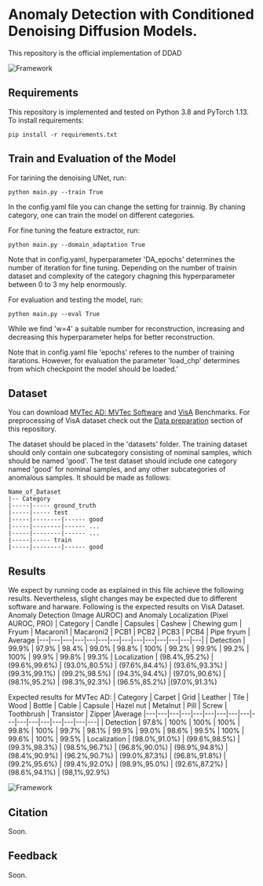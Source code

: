 # Anomaly Detection with Conditioned Denoising Diffusion Models.

This repository is the official implementation of DDAD

![Framework](images/DDAD_Framework.png)


## Requirements
This repository is implemented and tested on Python 3.8 and PyTorch 1.13.
To install requirements:

```setup
pip install -r requirements.txt
```

## Train and Evaluation of the Model
For tarining the denoising UNet, run:

```train
python main.py --train True
```

In the config.yaml file you can change the setting for trainnig. By chaning category, one can train the model on different categories.

For fine tuning the feature extractor, run:

```domain_adaptation
python main.py --domain_adaptation True
```
Note that in config.yaml, hyperparameter 'DA_epochs' determines the number of iteration for fine tuning. Depending on the number of trainin dataset and complexity of the category chagning this hyperparameter between 0 to 3 my help enormously.

For evaluation and testing the model, run:
```eval
python main.py --eval True
```
While we find 'w=4' a suitable number for reconstruction, increasing and decreasing this hyperparameter helps for better reconstruction.


Note that in config.yaml file 'epochs' referes to the number of training itarations. However, for evaluation the parameter 'load_chp' determines from which checkpoint the model should be loaded.'

## Dataset
You can download  [MVTec AD: MVTec Software](https://www.mvtec.com/company/research/datasets/mvtec-ad/) and [VisA](https://amazon-visual-anomaly.s3.us-west-2.amazonaws.com/VisA_20220922.tar) Benchmarks.
For preprocessing of VisA dataset check out the [Data preparation](https://github.com/amazon-science/spot-diff/tree/main) section of this repository.

The dataset should be placed in the 'datasets' folder. The training dataset should only contain one subcategory consisting of nominal samples, which should be named 'good'. The test dataset should include one category named 'good' for nominal samples, and any other subcategories of anomalous samples. It should be made as follows:

```shell
Name_of_Dataset
|-- Category
|-----|----- ground_truth
|-----|----- test
|-----|--------|------ good
|-----|--------|------ ...
|-----|--------|------ ...
|-----|----- train
|-----|--------|------ good
```


## Results
We expect by running code as explained in this file achieve the following results. Nevertheless, slight changes may be expected due to different software and harware.
Following is the expected results on VisA Dataset. Anomaly Detection (Image AUROC) and Anomaly Localization (Pixel AUROC, PRO)
| Category | Candle | Capsules |  Cashew | Chewing gum | Fryum | Macaroni1 |  Macaroni2 | PCB1 | PCB2 | PCB3 | PCB4 | Pipe fryum | Average
|---|---|---|---|---|---|---|---|---|---|---|---|---|---|
| Detection | 99.9% | 97.9% | 98.4% | 99.0% | 98.8% | 100% | 99.2% | 99.9% |  99.2% | 100% | 99.9% | 99.8% | 99.3%
| Localization | (98.4%,95.2%) |  (99.6%,99.6%) | (93.0%,80.5%) | (97.6%,84.4%) | (93.6%,93.3%) | (99.3%,99.1%) | (99.2%,98.5%) | (94.3%,94.4%) | (97.0%,90.6%) | (98.1%,95.2%) | (98.3%,92.3%) | (96.5%,85.2%) |(97.0%,91.3%)

Expected results for MVTec AD:
| Category | Carpet | Grid |  Leather | Tile | Wood | Bottle |  Cable | Capsule | Hazel nut | Metalnut | Pill | Screw | Toothbrush | Transistor | Zipper |Average
|---|---|---|---|---|---|---|---|---|---|---|---|---|---|---|---|---|
| Detection | 97.8% | 100% | 100% | 100% | 99.8% | 100% | 99.7% | 98.1% | 99.9% | 99.0% | 98.6% | 99.5% | 100% | 99.6% | 100% | 99.5% 
| Localization | (98.0%,91.0%) |  (99.6%,98.5%) | (99.3%,98.3%) | (98.5%,96.7%) | (96.8%,90.0%) | (98.9%,94.8%) | (98.4%,90.9%) | (96.2%,90.7%) | (99.0%,87.3%) | (96.8%,91.8%) | (99.2%,95.6%) | (99.4%,92.0%) | (98.9%,95.0%) | (92.6%,87.2%) | (98.6%,94.1%) | (98,1%,92.9%)

![Framework](images/Qualitative.png)

## Citation

Soon.

## Feedback

Soon.
